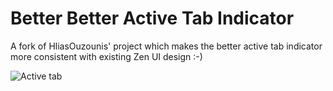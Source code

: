 # Better Better Active Tab Indicator

A fork of HliasOuzounis' project which makes the better active tab indicator more consistent with existing Zen UI design :-)

![Active tab](images/active-indicator.png)

